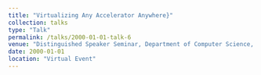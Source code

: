 ```yaml
---
title: "Virtualizing Any Accelerator Anywhere}"
collection: talks
type: "Talk"
permalink: /talks/2000-01-01-talk-6
venue: "Distinguished Speaker Seminar, Department of Computer Science, College of William and Mary, January 2018"
date: 2000-01-01
location: "Virtual Event"
---
```

